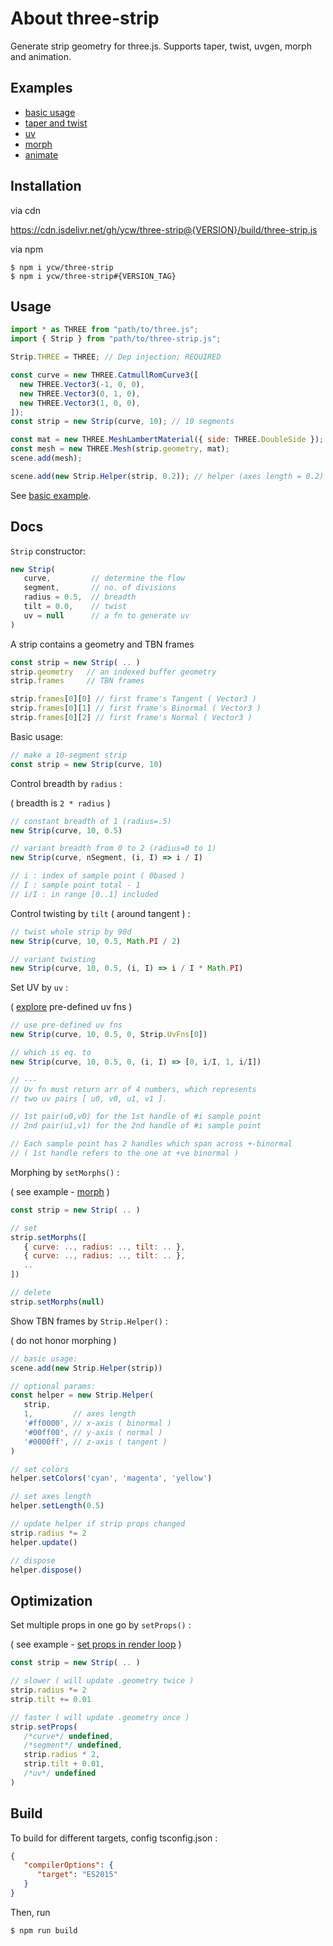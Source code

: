 # About three-strip

Generate strip geometry for three.js. Supports taper, twist, uvgen, morph and animation.

## Examples

- [basic usage](examples/basic)
- [taper and twist](examples/taper-and-twist)
- [uv](examples/uv)
- [morph](examples/morph)
- [animate](examples/animate)

## Installation

via cdn

https://cdn.jsdelivr.net/gh/ycw/three-strip@{VERSION}/build/three-strip.js

via npm

```
$ npm i ycw/three-strip
$ npm i ycw/three-strip#{VERSION_TAG}
```

## Usage
 
```js
import * as THREE from "path/to/three.js";
import { Strip } from "path/to/three-strip.js";

Strip.THREE = THREE; // Dep injection; REQUIRED

const curve = new THREE.CatmullRomCurve3([
  new THREE.Vector3(-1, 0, 0),
  new THREE.Vector3(0, 1, 0),
  new THREE.Vector3(1, 0, 0),
]);
const strip = new Strip(curve, 10); // 10 segments

const mat = new THREE.MeshLambertMaterial({ side: THREE.DoubleSide });
const mesh = new THREE.Mesh(strip.geometry, mat);
scene.add(mesh);

scene.add(new Strip.Helper(strip, 0.2)); // helper (axes length = 0.2)
```

See [basic example](examples/basic).

## Docs

`Strip` constructor:

```js
new Strip(
   curve,         // determine the flow
   segment,       // no. of divisions 
   radius = 0.5,  // breadth
   tilt = 0.0,    // twist
   uv = null      // a fn to generate uv
)
```

A strip contains a geometry and TBN frames

```js
const strip = new Strip( .. )
strip.geometry   // an indexed buffer geometry
strip.frames     // TBN frames

strip.frames[0][0] // first frame's Tangent ( Vector3 )
strip.frames[0][1] // first frame's Binormal ( Vector3 )
strip.frames[0][2] // first frame's Normal ( Vector3 )
```


Basic usage:

```js
// make a 10-segment strip
const strip = new Strip(curve, 10)
```

Control breadth by `radius` : 

( breadth is `2 * radius` )

```js
// constant breadth of 1 (radius=.5)
new Strip(curve, 10, 0.5) 

// variant breadth from 0 to 2 (radius=0 to 1) 
new Strip(curve, nSegment, (i, I) => i / I) 

// i : index of sample point ( 0based )
// I : sample point total - 1
// i/I : in range [0..1] included
``` 

Control twisting by `tilt` ( around tangent ) :

```js
// twist whole strip by 90d 
new Strip(curve, 10, 0.5, Math.PI / 2)

// variant twisting
new Strip(curve, 10, 0.5, (i, I) => i / I * Math.PI)
```

Set UV by `uv` : 

( [explore](examples/uv) pre-defined uv fns )

```js
// use pre-defined uv fns
new Strip(curve, 10, 0.5, 0, Strip.UvFns[0])

// which is eq. to
new Strip(curve, 10, 0.5, 0, (i, I) => [0, i/I, 1, i/I])

// ---
// Uv fn must return arr of 4 numbers, which represents 
// two uv pairs [ u0, v0, u1, v1 ].

// 1st pair(u0,v0) for the 1st handle of #i sample point
// 2nd pair(u1,v1) for the 2nd handle of #i sample point

// Each sample point has 2 handles which span across +-binormal
// ( 1st handle refers to the one at +ve binormal )
```

Morphing by `setMorphs()` : 

( see example - [morph](examples/morph) )

```js
const strip = new Strip( .. )

// set
strip.setMorphs([
   { curve: .., radius: .., tilt: .. },
   { curve: .., radius: .., tilt: .. },
   ..
])

// delete
strip.setMorphs(null)
```

Show TBN frames by `Strip.Helper()` :

( do not honor morphing )

```js
// basic usage:
scene.add(new Strip.Helper(strip))

// optional params:
const helper = new Strip.Helper(
   strip, 
   1,         // axes length
   '#ff0000', // x-axis ( binormal )
   '#00ff00', // y-axis ( normal )
   '#0000ff', // z-axis ( tangent )
)

// set colors
helper.setColors('cyan', 'magenta', 'yellow')

// set axes length
helper.setLength(0.5)

// update helper if strip props changed
strip.radius *= 2
helper.update()

// dispose 
helper.dispose()
```

## Optimization

Set multiple props in one go by `setProps()` :

( see example - [set props in render loop](examples/animate) )

```js 
const strip = new Strip( .. )

// slower ( will update .geometry twice ) 
strip.radius *= 2
strip.tilt += 0.01

// faster ( will update .geometry once )
strip.setProps(
   /*curve*/ undefined,
   /*segment*/ undefined,
   strip.radius * 2,
   strip.tilt + 0.01,
   /*uv*/ undefined
) 
```

## Build

To build for different targets, config tsconfig.json :

```json
{
   "compilerOptions": {
      "target": "ES2015" 
   }
}
```

Then, run 

```
$ npm run build
```
